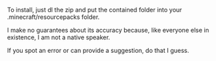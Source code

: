 To install, just dl the zip and put the contained folder into your .minecraft/resourcepacks folder.

I make no guarantees about its accuracy because, like everyone else in existence, I am not a native speaker.

If you spot an error or can provide a suggestion, do that I guess.
